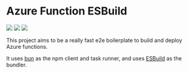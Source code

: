 # Azure Function ESBuild
<img src="https://img.shields.io/badge/Bun-252420?style=flat&logo=bun&logoColor=f9f1e1" />
<img src="https://img.shields.io/badge/ESBuild-252420?style=flat&logo=esbuild&logoColor=FFCF00" /> <img src="https://img.shields.io/badge/Azure%20Functions-252420?style=flat&logo=azure%20functions&logoColor=F4B842" />


This project aims to be a really fast e2e boilerplate to build and deploy Azure functions.

It uses [bun](https://bun.sh/) as the npm client and task runner, and uses [ESBuild](https://esbuild.github.io/) as the bundler.

